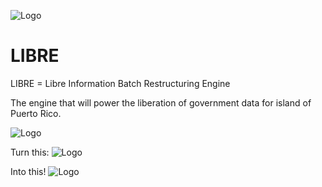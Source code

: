 ![Logo](https://raw.github.com/commonwealth-of-puerto-rico/libre/master/libre/docs/_static/libre_logo.png)


LIBRE
=====

LIBRE = Libre Information Batch Restructuring Engine


The engine that will power the liberation of government data for island of Puerto Rico.


![Logo](https://raw.github.com/commonwealth-of-puerto-rico/libre/master/libre/docs/_static/main_diagram.png)

Turn this:
![Logo](https://raw.github.com/commonwealth-of-puerto-rico/libre/master/libre/docs/_static/before.png)

Into this!
![Logo](https://raw.github.com/commonwealth-of-puerto-rico/libre/master/libre/docs/_static/after.png)

